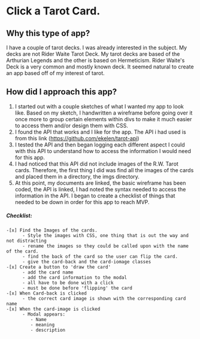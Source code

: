 # Click a Tarot Card.

## Why this type of app?
  I have a couple of tarot decks. I was already interested in the subject. My decks are not Rider Waite Tarot Deck. My tarot decks are based of the Arthurian Legends and the other is based on Hermeticism. Rider Waite's Deck is a very common and mostly known deck. It seemed natural to create an app based off of my interest of tarot.
  
## How did I approach this app?
  1. I started out with a couple sketches of what I wanted my app to look like. Based on my sketch, I handwritten a wireframe before going over it once more to group certain elements within divs to make it much easier to access them and/or design them with CSS.
  2. I found the API that works and I like for the app. The API i had used is from this link (https://github.com/ekelen/tarot-api)
  3. I tested the API and then began logging each different aspect I could with this API to understand how to access the information I would need for this app. 
  4. I had noticed that this API did not include images of the R.W. Tarot cards. Therefore, the first thing I did was find all the images of the cards and placed them in a directory, the imgs directory.
  5. At this point, my documents are linked, the basic wireframe has been coded, the API is linked, I had noted the syntax needed to access the information in the API. I began to create a checklist of things that needed to be down in order for this app to reach MVP.
  ##### Checklist:
    -[x] Find the Images of the cards.
          - Style the images with CSS, one thing that is out the way and not distracting
          - rename the images so they could be called upon with the name of the card. 
          - find the back of the card so the user can flip the card.
          - give the card-back and the card-iomage classes 
    -[x] Create a button to 'draw the card'
          - add the card name
          - add the card information to the modal
          - all have to be done with a click
          - must be done before 'flipping' the card
    -[x] When Card-back is clicked
          - the correct card image is shown with the corresponding card name
    -[x] When the card-image is clicked
          - Modal appears:
             - Name
             - meaning
             - description
